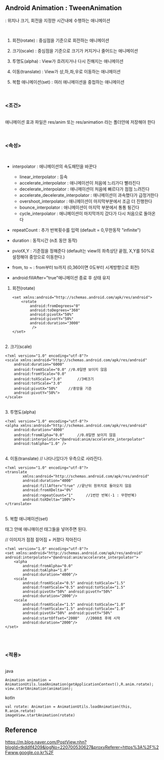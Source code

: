## Android Animation : TweenAnimation

: 위치나 크기, 회전을 지정한 시간내에 수행하는 애니메이션

​    

1. 회전(rotate) : 중심점을 기준으로 회전하는 애니메이션

2. 크기(scale) : 중심점을 기준으로 크기가 커지거나 줄어드는 애니메이션

3. 투명도(alpha) : View가 흐려지거나 다시 진해지는 애니메이션

4. 이동(translate) : View가 상,하,좌,우로 이동하는 애니메이션

5. 복합 애니메이션(set) : 여러 애니메이션을 중첩하는 애니메이션

​     
### <조건>
​     
애니메이션 효과 파일은 res/anim 또는 res/animation 라는 폴더안에 저장해야 한다

​    
### <속성>
​    
- interpolator : 애니메이션의 속도패턴을 바꾼다
  -  linear_interpolator : 등속
  -  accelerate_interpolator : 애니메이션이 처음에 느리가다 빨라진다
  - decelerate_interpolator : 애니메이션이 처음에 빠르다가 점점 느려진다
  - accelerate_decelerate_interpolator : 애니메이션이 과속했다가 급정거한다
  - overshoot_interpolator : 애니메이션이 마지막부분에서 조금 더 진행한다
  - bounce_interpolator : 애니메이션이 마지막 부분에서 통통 튕긴다
  - cycle_interpolator : 애니메이션이 마지막까지 갔다가 다시 처음으로 돌아온다

- repeatCount : 추가 반복횟수를 입력 (default = 0,무한동작 "infinite")
- duration : 동작시간 (n초 동안 동작)
- pviotX,Y : 기준점을 정해준다 (default는 view의 좌측상단 끝점, X,Y를 50%로 설정해야 중앙으로 이동한다.)
- from, to ~  : from부터 to까지 (0,360이면 0도부터 시계방향으로 회전)
- android:fillAfter="true"애니메이션 종료 후 상태 유지
​    
1. 회전(rotate)

   ~~~
   <set xmlns:android="http://schemas.android.com/apk/res/android">
       <rotate
           android:fromDegrees="0"
           android:toDegrees="360"
           android:pivotX="50%"
           android:pivotY="50%"
           android:duration="3000"
            />
   </set>
   ~~~
​    
2. 크기(scale) 

   ~~~
   <?xml version="1.0" encoding="utf-8"?>
   <scale xmlns:android="http://schemas.android.com/apk/res/android"
       android:duration="6000"
       android:fromXScale="0.0"	//0.0일땐 보이지 않음
       android:fromYScale="0.0"
       android:toXScale="3.0"		//3배크기
       android:toYScale="3.0"
       android:pivotX="50%"		//중앙을 기준
       android:pivotY="50%">
   </scale>
   ~~~
​    
3. 투명도(alpha)

   ~~~
   <?xml version="1.0" encoding="utf-8"?>
   <alpha xmlns:android="http://schemas.android.com/apk/res/android"
       android:duration="4000"
       android:fromAlpha="0.0"		//0.0일땐 보이지 않음
       android:interpolator="@android:anim/accelerate_interpolator"
       android:toAlpha="1.0" />
   ~~~
​    
4. 이동(translate)  // 나타나있다가 우측으로 사라진다.

   ~~~
   <?xml version="1.0" encoding="utf-8"?>
   <translate
           xmlns:android="http://schemas.android.com/apk/res/android"
           android:duration="4000"
           android:fillAfter="true"	//끝난뒤 원위치로 돌아오지 않음
           android:fromXDelta="0%"
           android:repeatCount="1"		//1번만 반복(-1 : 무한반복)
           android:toXDelta="100%">
   </translate>
   ~~~
​    
5. 복합 애니메이션(set) 

   <set> 태그 안에 애니매이션 태그들을 넣어주면 된다.

   // 이미지가 점점 짙어짐 + 커졌다 작아진다

   ~~~
   <?xml version="1.0" encoding="utf-8"?>
   <set xmlns:android="http://schemas.android.com/apk/res/android" android:interpolator="@android:anim/accelerate_interpolator">
       <alpha
           android:fromAlpha="0.0"
           android:toAlpha="1.0"
           android:duration="4000"/>
       <scale
           android:fromXScale="0.5" android:toXScale="1.5"
           android:fromYScale="0.5" android:toYScale="1.5"
           android:pivotX="50%" android:pivotY="50%"
           android:duration="2000"/>
       <scale 
           android:fromXScale="1.5" android:toXScale="1.0"
           android:fromYScale="1.5" android:toYScale="1.0"
           android:pivotX="50%" android:pivotY="50%"
           android:startOffset="2000"	//2000초 후에 시작
           android:duration="2000"/>
   </set>
   ~~~
​    
​    
### <적용>
​    
java

~~~
Animation animation = AnimationUtils.loadAnimation(getApplicationContext(),R.anim.rotate);
view.startAnimation(animation);
~~~

kotln

~~~
val rotate: Animation = AnimationUtils.loadAnimation(this, R.anim.retate)
imageView.startAnimation(rotate)
~~~


## Reference
https://m.blog.naver.com/PostView.nhn?blogId=tkddlf4209&logNo=220700530627&proxyReferer=https%3A%2F%2Fwww.google.co.kr%2F
